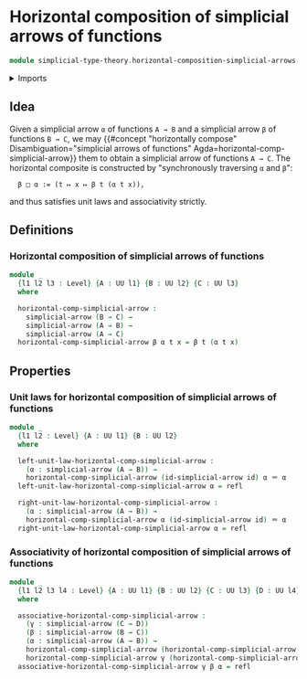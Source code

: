 # Horizontal composition of simplicial arrows of functions

```agda
module simplicial-type-theory.horizontal-composition-simplicial-arrows-functions where
```

<details><summary>Imports</summary>

```agda
open import foundation.action-on-identifications-functions
open import foundation.cartesian-product-types
open import foundation.dependent-pair-types
open import foundation.equality-cartesian-product-types
open import foundation.equality-dependent-pair-types
open import foundation.equivalences
open import foundation.function-extensionality
open import foundation.function-types
open import foundation.functoriality-cartesian-product-types
open import foundation.functoriality-dependent-pair-types
open import foundation.homotopies
open import foundation.identity-types
open import foundation.retractions
open import foundation.sections
open import foundation.type-arithmetic-dependent-function-types
open import foundation.type-theoretic-principle-of-choice
open import foundation.universe-levels

open import orthogonal-factorization-systems.extensions-of-maps

open import simplicial-type-theory.directed-interval-type
open import simplicial-type-theory.simplicial-arrows
open import simplicial-type-theory.simplicial-edges
```

</details>

## Idea

Given a simplicial arrow `α` of functions `A → B` and a simplicial arrow `β` of
functions `B → C`, we may
{{#concept "horizontally compose" Disambiguation="simplicial arrows of functions" Agda=horizontal-comp-simplicial-arrow}}
them to obtain a simplicial arrow of functions `A → C`. The horizontal composite
is constructed by "synchronously traversing `α` and `β`":

```text
  β □ α := (t ↦ x ↦ β t (α t x)),
```

and thus satisfies unit laws and associativity strictly.

## Definitions

### Horizontal composition of simplicial arrows of functions

```agda
module _
  {l1 l2 l3 : Level} {A : UU l1} {B : UU l2} {C : UU l3}
  where

  horizontal-comp-simplicial-arrow :
    simplicial-arrow (B → C) →
    simplicial-arrow (A → B) →
    simplicial-arrow (A → C)
  horizontal-comp-simplicial-arrow β α t x = β t (α t x)
```

## Properties

### Unit laws for horizontal composition of simplicial arrows of functions

```agda
module _
  {l1 l2 : Level} {A : UU l1} {B : UU l2}
  where

  left-unit-law-horizontal-comp-simplicial-arrow :
    (α : simplicial-arrow (A → B)) →
    horizontal-comp-simplicial-arrow (id-simplicial-arrow id) α ＝ α
  left-unit-law-horizontal-comp-simplicial-arrow α = refl

  right-unit-law-horizontal-comp-simplicial-arrow :
    (α : simplicial-arrow (A → B)) →
    horizontal-comp-simplicial-arrow α (id-simplicial-arrow id) ＝ α
  right-unit-law-horizontal-comp-simplicial-arrow α = refl
```

### Associativity of horizontal composition of simplicial arrows of functions

```agda
module _
  {l1 l2 l3 l4 : Level} {A : UU l1} {B : UU l2} {C : UU l3} {D : UU l4}
  where

  associative-horizontal-comp-simplicial-arrow :
    (γ : simplicial-arrow (C → D))
    (β : simplicial-arrow (B → C))
    (α : simplicial-arrow (A → B)) →
    horizontal-comp-simplicial-arrow (horizontal-comp-simplicial-arrow γ β) α ＝
    horizontal-comp-simplicial-arrow γ (horizontal-comp-simplicial-arrow β α)
  associative-horizontal-comp-simplicial-arrow γ β α = refl
```
